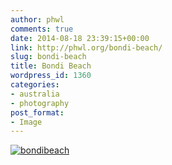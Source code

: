 ```yaml
---
author: phwl
comments: true
date: 2014-08-18 23:39:15+00:00
link: http://phwl.org/bondi-beach/
slug: bondi-beach
title: Bondi Beach
wordpress_id: 1360
categories:
- australia
- photography
post_format:
- Image
---
```


[![bondibeach](http://phwl.org/wp-content/uploads/2014/08/bondibeach-1024x452.jpg)](http://phwl.org/wp-content/uploads/2014/08/bondibeach.jpg)
